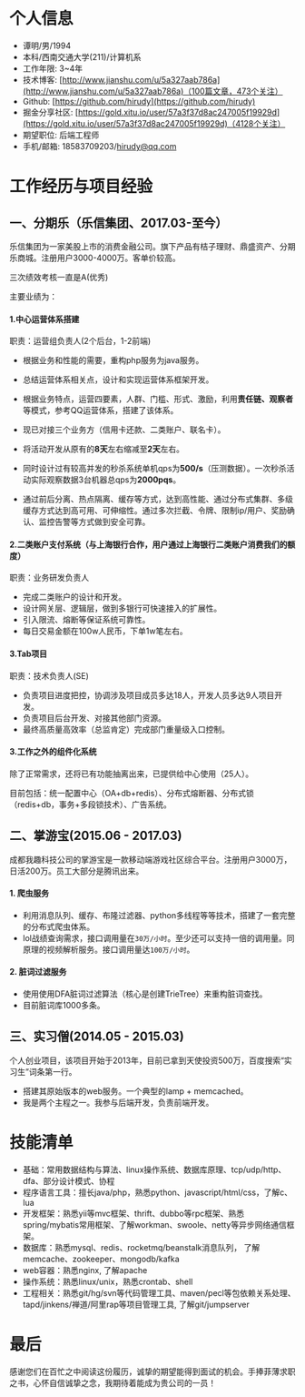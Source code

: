 # 个人信息

- 谭明/男/1994
- 本科/西南交通大学(211)/计算机系
- 工作年限: 3~4年
- 技术博客: [http://www.jianshu.com/u/5a327aab786a](http://www.jianshu.com/u/5a327aab786a)（100篇文章，473个关注）
- Github: [https://github.com/hirudy](https://github.com/hirudy)
- 掘金分享社区: [https://gold.xitu.io/user/57a3f37d8ac247005f19929d](https://gold.xitu.io/user/57a3f37d8ac247005f19929d)（4128个关注）
- 期望职位: 后端工程师
- 手机/邮箱: 18583709203/hirudy@qq.com

# 工作经历与项目经验

## 一、分期乐（乐信集团、2017.03-至今）
乐信集团为一家美股上市的消费金融公司。旗下产品有桔子理财、鼎盛资产、分期乐商城。注册用户3000-4000万。客单价较高。

三次绩效考核一直是A(优秀)

主要业绩为：

#### 1.中心运营体系搭建
职责：运营组负责人(2个后台，1-2前端)
+ 根据业务和性能的需要，重构php服务为java服务。
+ 总结运营体系相关点，设计和实现运营体系框架开发。
+ 根据业务特点，运营四要素，人群、门槛、形式、激励，利用**责任链、观察者**等模式，参考QQ运营体系，搭建了该体系。
+ 现已对接三个业务方（信用卡还款、二类账户、联名卡）。
+ 将活动开发从原有的**8天**左右缩减至**2天**左右。

+ 同时设计过有较高并发的秒杀系统单机qps为**500/s**（压测数据）。一次秒杀活动实际观察数据3台机器总qps为**2000pqs**。
+ 通过前后分离、热点隔离、缓存等方式，达到高性能、通过分布式集群、多级缓存方式达到高可用、可伸缩性。通过多次拦截、令牌、限制ip/用户、奖励确认、监控告警等方式做到安全可靠。

#### 2.二类账户支付系统（与上海银行合作，用户通过上海银行二类账户消费我们的额度）
职责：业务研发负责人
+ 完成二类账户的设计和开发。
+ 设计网关层、逻辑层，做到多银行可快速接入的扩展性。
+ 引入限流、熔断等保证系统可靠性。
+ 每日交易金额在100w人民币，下单1w笔左右。

#### 3.Tab项目
职责：技术负责人(SE)
+ 负责项目进度把控，协调涉及项目成员多达18人，开发人员多达9人项目开发。
+ 负责项目后台开发、对接其他部门资源。
+ 最终高质量高效率（总监肯定）完成部门重量级入口控制。

#### 3.工作之外的组件化系统
除了正常需求，还将已有功能抽离出来，已提供给中心使用（25人）。

目前包括：统一配置中心（OA+db+redis）、分布式熔断器、分布式锁（redis+db，事务+多段锁技术）、广告系统。


## 二、掌游宝(2015.06 - 2017.03)
成都我趣科技公司的掌游宝是一款移动端游戏社区综合平台。注册用户3000万，日活200万。员工大部分是腾讯出来。

#### 1. 爬虫服务

+ 利用消息队列、缓存、布隆过滤器、python多线程等等技术，搭建了一套完整的分布式爬虫体系。
+ lol战绩查询需求，接口调用量在`30万/小时`。至少还可以支持一倍的调用量。同原理的视频解析服务。接口调用量达`100万/小时`。

#### 2. 脏词过滤服务
+ 使用使用DFA脏词过滤算法（核心是创建TrieTree）来重构脏词查找。
+ 目前脏词库1000多条。


## 三、实习僧(2014.05 - 2015.03)
个人创业项目，该项目开始于2013年，目前已拿到天使投资500万，百度搜索“实习生”词条第一行。

+ 搭建其原始版本的web服务。一个典型的lamp + memcached。
+ 我是两个主程之一。我参与后端开发，负责前端开发。

# 技能清单

- 基础：常用数据结构与算法、linux操作系统、数据库原理、tcp/udp/http、dfa、部分设计模式、协程
- 程序语言工具：擅长java/php，熟悉python、javascript/html/css，了解c、lua
- 开发框架：熟悉yii等mvc框架、thrift、dubbo等rpc框架、熟悉spring/mybatis常用框架、了解workman、swoole、netty等异步网络通信框架。
- 数据库：熟悉mysql、redis、rocketmq/beanstalk消息队列， 了解memcache、zookeeper、mongodb/kafka
- web容器：熟悉nginx, 了解apache
- 操作系统：熟悉linux/unix，熟悉crontab、shell
- 工程相关：熟悉git/hg/svn等代码管理工具、maven/pecl等包依赖关系处理、tapd/jinkens/禅道/阿里rap等项目管理工具, 了解git/jumpserver

# 最后

感谢您们在百忙之中阅读这份履历，诚挚的期望能得到面试的机会。手捧菲薄求职之书，心怀自信诚挚之念，我期待着能成为贵公司的一员！

